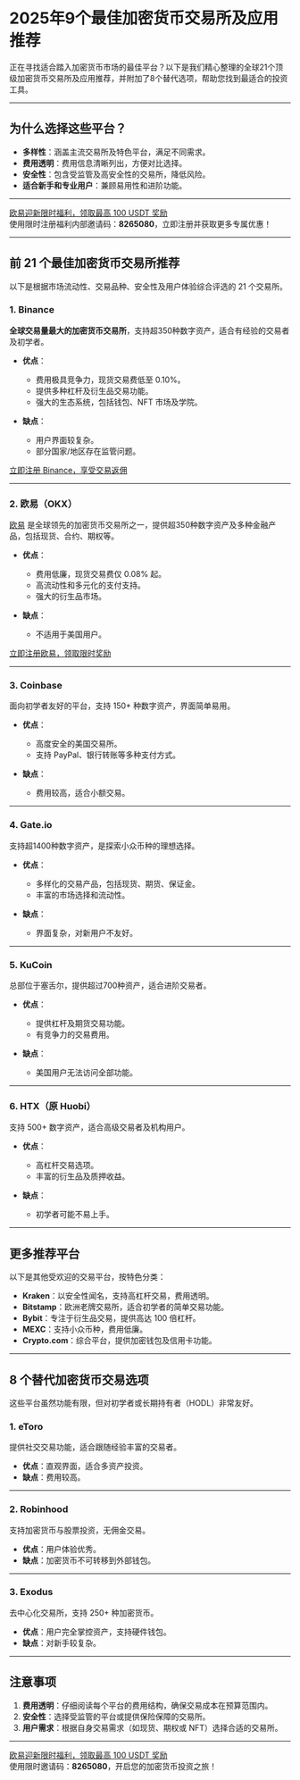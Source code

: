 # 2025年9个最佳加密货币交易所及应用推荐



正在寻找适合踏入加密货币市场的最佳平台？以下是我们精心整理的全球21个顶级加密货币交易所及应用推荐，并附加了8个替代选项，帮助您找到最适合的投资工具。

---

## 为什么选择这些平台？

- **多样性**：涵盖主流交易所及特色平台，满足不同需求。
- **费用透明**：费用信息清晰列出，方便对比选择。
- **安全性**：包含受监管及高安全性的交易所，降低风险。
- **适合新手和专业用户**：兼顾易用性和进阶功能。

---
[欧易迎新限时福利，领取最高 100 USDT 奖励](https://bit.ly/OKXe)  
使用限时注册福利内部邀请码：**8265080**，立即注册并获取更多专属优惠！

---
## 前 21 个最佳加密货币交易所推荐

以下是根据市场流动性、交易品种、安全性及用户体验综合评选的 21 个交易所。

### 1. Binance
**全球交易量最大的加密货币交易所**，支持超350种数字资产，适合有经验的交易者及初学者。  
- **优点**：
  - 费用极具竞争力，现货交易费低至 0.10%。
  - 提供多种杠杆及衍生品交易功能。
  - 强大的生态系统，包括钱包、NFT 市场及学院。

- **缺点**：
  - 用户界面较复杂。
  - 部分国家/地区存在监管问题。

[立即注册 Binance，享受交易返佣](https://bit.ly/Binancec)

---

### 2. 欧易（OKX）
[欧易](https://bit.ly/OKXe) 是全球领先的加密货币交易所之一，提供超350种数字资产及多种金融产品，包括现货、合约、期权等。  
- **优点**：
  - 费用低廉，现货交易费仅 0.08% 起。
  - 高流动性和多元化的支付支持。
  - 强大的衍生品市场。

- **缺点**：
  - 不适用于美国用户。

[立即注册欧易，领取限时奖励](https://bit.ly/OKXe)

---

### 3. Coinbase
面向初学者友好的平台，支持 150+ 种数字资产，界面简单易用。  
- **优点**：
  - 高度安全的美国交易所。
  - 支持 PayPal、银行转账等多种支付方式。

- **缺点**：
  - 费用较高，适合小额交易。



---

### 4. Gate.io
支持超1400种数字资产，是探索小众币种的理想选择。  
- **优点**：
  - 多样化的交易产品，包括现货、期货、保证金。
  - 丰富的市场选择和流动性。

- **缺点**：
  - 界面复杂，对新用户不友好。

---

### 5. KuCoin
总部位于塞舌尔，提供超过700种资产，适合进阶交易者。  
- **优点**：
  - 提供杠杆及期货交易功能。
  - 有竞争力的交易费用。

- **缺点**：
  - 美国用户无法访问全部功能。

---

### 6. HTX（原 Huobi）
支持 500+ 数字资产，适合高级交易者及机构用户。  
- **优点**：
  - 高杠杆交易选项。
  - 丰富的衍生品及质押收益。

- **缺点**：
  - 初学者可能不易上手。

---

## 更多推荐平台

以下是其他受欢迎的交易平台，按特色分类：

- **Kraken**：以安全性闻名，支持高杠杆交易，费用透明。
- **Bitstamp**：欧洲老牌交易所，适合初学者的简单交易功能。
- **Bybit**：专注于衍生品交易，提供高达 100 倍杠杆。
- **MEXC**：支持小众币种，费用低廉。
- **Crypto.com**：综合平台，提供加密钱包及信用卡功能。

---

## 8 个替代加密货币交易选项

这些平台虽然功能有限，但对初学者或长期持有者（HODL）非常友好。

### 1. eToro
提供社交交易功能，适合跟随经验丰富的交易者。  
- **优点**：直观界面，适合多资产投资。
- **缺点**：费用较高。

---

### 2. Robinhood
支持加密货币与股票投资，无佣金交易。  
- **优点**：用户体验优秀。
- **缺点**：加密货币不可转移到外部钱包。

---

### 3. Exodus
去中心化交易所，支持 250+ 种加密货币。  
- **优点**：用户完全掌控资产，支持硬件钱包。
- **缺点**：对新手较复杂。

---

## 注意事项

1. **费用透明**：仔细阅读每个平台的费用结构，确保交易成本在预算范围内。
2. **安全性**：选择受监管的平台或提供保险保障的交易所。
3. **用户需求**：根据自身交易需求（如现货、期权或 NFT）选择合适的交易所。

---

[欧易迎新限时福利，领取最高 100 USDT 奖励](https://bit.ly/OKXe)  
使用限时邀请码：**8265080**，开启您的加密货币投资之旅！
